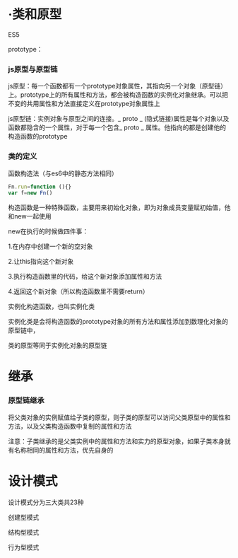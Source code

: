 # ·类和原型

ES5

prototype：

### js原型与原型链

js原型：每一个函数都有一个prototype对象属性，其指向另一个对象（原型链）上。prototype上的所有属性和方法，都会被构造函数的实例化对象继承。可以把不变的共用属性和方法直接定义在prototype对象属性上

js原型链：实例对象与原型之间的连接。_ proto _  (隐式链接)属性是每个对象以及函数都隐含的一个属性，对于每一个包含_ proto _  属性。他指向的都是创建他的构造函数的prototype

### 类的定义

函数构造法（与es6中的静态方法相同）

```js
Fn.run=function (){}
var f=new Fn()
```

构造函数是一种特殊函数，主要用来初始化对象，即为对象成员变量赋初始值，他和new一起使用

new在执行的时候做四件事：

1.在内存中创建一个新的空对象

2.让this指向这个新对象

3.执行构造函数里的代码，给这个新对象添加属性和方法

4.返回这个新对象（所以构造函数里不需要return）



实例化构造函数，也叫实例化类

实例化类是会将构造函数的prototype对象的所有方法和属性添加到数理化对象的原型链中，

类的原型等同于实例化对象的原型链 

# 继承

### 原型链继承

将父类对象的实例赋值给子类的原型，则子类的原型可以访问父类原型中的属性和方法，以及父类构造函数中复制的属性和方法

注意：子类继承的是父类实例中的属性和方法和实力的原型对象，如果子类本身就有名称相同的属性和方法，优先自身的









# 设计模式

设计模式分为三大类共23种

创建型模式

结构型模式

行为型模式

